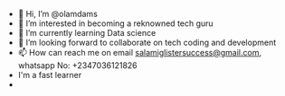 - 👋 Hi, I’m @olamdams
- 👀 I’m interested in becoming a reknowned tech guru
- 🌱 I’m currently learning Data science
- 💞️ I’m looking forward to collaborate on tech coding and development
- 📫 How can reach me on email salamiglistersuccess@gmail.com, whatsapp No: +2347036121826
-    I'm a fast learner
-     
<!---
olamdams/olamdams is a ✨ special ✨ repository because its `README.md` (this file) appears on your GitHub profile.
You can click the Preview link to take a look at your changes.
--->
